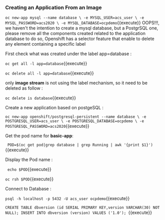 ### Creating an Application From an Image


`oc new-app mysql --name database \
    -e MYSQL_USER=acs_user \
    -e MYSQL_PASSWORD=acs2020 \
    -e MYSQL_DATABASE=ocpdemo`{{execute}}
OOPS!!!, we haven't the intention to create a mysql database, but a PostgrSQL one, please remove all the components created related to the application database
to do so, Openshift has a selector feature that enable to delete any element containing a specific label


First check what was created under the label app=database :


`oc get all -l app=database`{{execute}}

`oc delete all -l app=database`{{execute}}

only **image stream** is not using the label mechanism, so it need to be deleted as follow :


`oc delete is database`{{execute}}

Create a new application based on postgeSQL :

`oc new-app openshift/postgresql-persistent --name database \
    -e POSTGRESQL_USER=acs_user \
    -e POSTGRESQL_DATABASE=ocpdemo \
    -e POSTGRESQL_PASSWORD=acs2020`{{execute}}


Get the pod name for  **basic-app**:

` POD=$(oc get pod|grep database | grep Running | awk '{print $1}')`{{execute}}

Display the Pod name :

` echo $POD`{{execute}}



`oc rsh $POD`{{execute}}

Connect to Database :

`psql -h localhost -p 5432 -U acs_user ocpdemo`{{execute}}

`CREATE TABLE dbversion (id SERIAL PRIMARY KEY,version VARCHAR(30) NOT NULL);
INSERT INTO dbversion (version) VALUES ('1.0');
`{{execute}}

